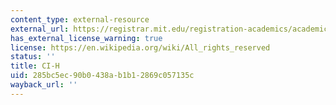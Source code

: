```yaml
---
content_type: external-resource
external_url: https://registrar.mit.edu/registration-academics/academic-requirements/communication-requirement/ci-hhw-subjects
has_external_license_warning: true
license: https://en.wikipedia.org/wiki/All_rights_reserved
status: ''
title: CI-H
uid: 285bc5ec-90b0-438a-b1b1-2869c057135c
wayback_url: ''
---
```

